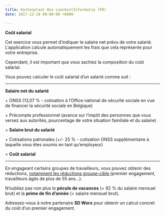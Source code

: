 ```yaml
---
title: Kostenplaat Wie LoonkostInformatie (FR)
date: 2017-12-18 00:00:00 +0000

---
```

**Coût salarial**

Cet exercice vous permet d’indiquer le salaire net prévu de votre salarié. L’application calcule automatiquement les frais que cela représente pour votre entreprise.

Cependant, il est important que vous sachiez la composition du coût salarial.

Vous pouvez calculer le coût salarial d’un salarié comme suit :

***

**Salaire net du salarié**

\+ ONSS (13,07 % - cotisation à l’Office national de sécurité sociale en vue de financer la sécurité sociale en Belgique)

\+ Précompte professionnel (avance sur l’impôt des personnes que vous versez aux autorités, pourcentage de votre situation familiale et du salaire)

= **Salaire brut du salarié**

\+ Cotisations patronales (+/- 25 % - cotisation ONSS supplémentaire à laquelle vous êtes soumis en tant qu’employeur)

= **Coût salarial**

***

En engageant certains groupes de travailleurs, vous pouvez obtenir des réductions, [notamment les réductions groupe-cible ](https://www.socialsecurity.be/employer/instructions/dmfa/fr/latest/instructions/deductions/structuralreduction_targetgroupreductions/firstengagments.html#h21)(premier engagement, travailleurs âgés de plus de 55 ans...).

N’oubliez pas non plus le **pécule de vacances** (= 92 % du salaire mensuel brut) et la **prime de fin d’année** (= salaire mensuel brut).

Adressez-vous à notre partenaire **SD Worx** pour obtenir un calcul concret du coût d’un premier engagement.